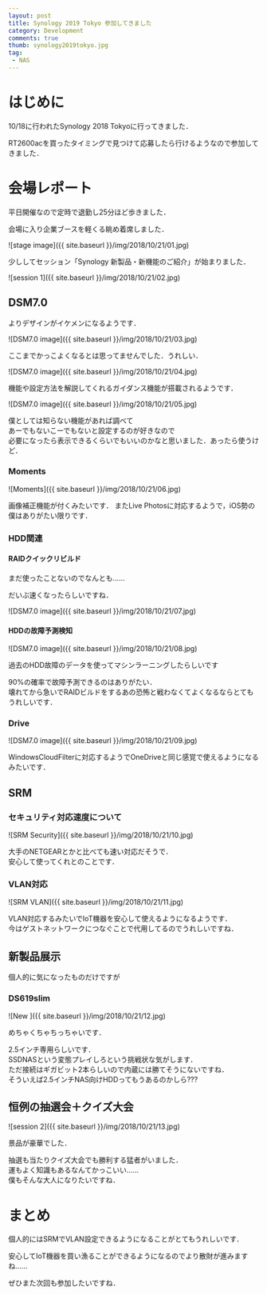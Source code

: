 ```yaml
---
layout: post
title: Synology 2019 Tokyo 参加してきました
category: Development
comments: true
thumb: synology2019tokyo.jpg
tag:
 - NAS
---
```


# はじめに

10/18に行われたSynology 2018 Tokyoに行ってきました．

RT2600acを買ったタイミングで見つけて応募したら行けるようなので参加してきました．

# 会場レポート

平日開催なので定時で退勤し25分ほど歩きました．

会場に入り企業ブースを軽くる眺め着席しました．

![stage image]({{ site.baseurl }}/img/2018/10/21/01.jpg)

少ししてセッション「Synology 新製品・新機能のご紹介」が始まりました．

![session 1]({{ site.baseurl }}/img/2018/10/21/02.jpg)

## DSM7.0

よりデザインがイケメンになるようです．

![DSM7.0 image]({{ site.baseurl }}/img/2018/10/21/03.jpg)

ここまでかっこよくなるとは思ってませんでした．うれしい．

![DSM7.0 image]({{ site.baseurl }}/img/2018/10/21/04.jpg)

機能や設定方法を解説してくれるガイダンス機能が搭載されるようです．

![DSM7.0 image]({{ site.baseurl }}/img/2018/10/21/05.jpg)

僕としては知らない機能があれば調べて  
あーでもないこーでもないと設定するのが好きなので  
必要になったら表示できるくらいでもいいのかなと思いました．あったら使うけど．


### Moments

![Moments]({{ site.baseurl }}/img/2018/10/21/06.jpg)

画像補正機能が付くみたいです．
またLive Photosに対応するようで，iOS勢の僕はありがたい限りです．

### HDD関連

#### RAIDクイックリビルド

まだ使ったことないのでなんとも……

だいぶ速くなったらしいですね．

![DSM7.0 image]({{ site.baseurl }}/img/2018/10/21/07.jpg)

#### HDDの故障予測検知

![DSM7.0 image]({{ site.baseurl }}/img/2018/10/21/08.jpg)

過去のHDD故障のデータを使ってマシンラーニングしたらしいです

90%の確率で故障予測できるのはありがたい．  
壊れてから急いでRAIDビルドをするあの恐怖と戦わなくてよくなるならとてもうれしいです．

### Drive

![DSM7.0 image]({{ site.baseurl }}/img/2018/10/21/09.jpg)

WindowsCloudFilterに対応するようでOneDriveと同じ感覚で使えるようになるみたいです．

## SRM

### セキュリティ対応速度について

![SRM Security]({{ site.baseurl }}/img/2018/10/21/10.jpg)

大手のNETGEARとかと比べても速い対応だそうで．  
安心して使ってくれとのことです．

### VLAN対応

![SRM VLAN]({{ site.baseurl }}/img/2018/10/21/11.jpg)

VLAN対応するみたいでIoT機器を安心して使えるようになるようです．  
今はゲストネットワークにつなぐことで代用してるのでうれしいですね．

## 新製品展示

個人的に気になったものだけですが

### DS619slim

![New ]({{ site.baseurl }}/img/2018/10/21/12.jpg)

めちゃくちゃちっちゃいです．

2.5インチ専用らしいです．  
SSDNASという変態プレイしろという挑戦状な気がします．  
ただ接続はギガビット2本らしいので内蔵には勝てそうにないですね．  
そういえば2.5インチNAS向けHDDってもうあるのかしら???

## 恒例の抽選会＋クイズ大会

![session 2]({{ site.baseurl }}/img/2018/10/21/13.jpg)

景品が豪華でした．

抽選も当たりクイズ大会でも勝利する猛者がいました．  
運もよく知識もあるなんてかっこいい……  
僕もそんな大人になりたいですね．

# まとめ

個人的にはSRMでVLAN設定できるようになることがとてもうれしいです．

安心してIoT機器を買い漁ることができるようになるのでより散財が進みますね……

ぜひまた次回も参加したいですね．
